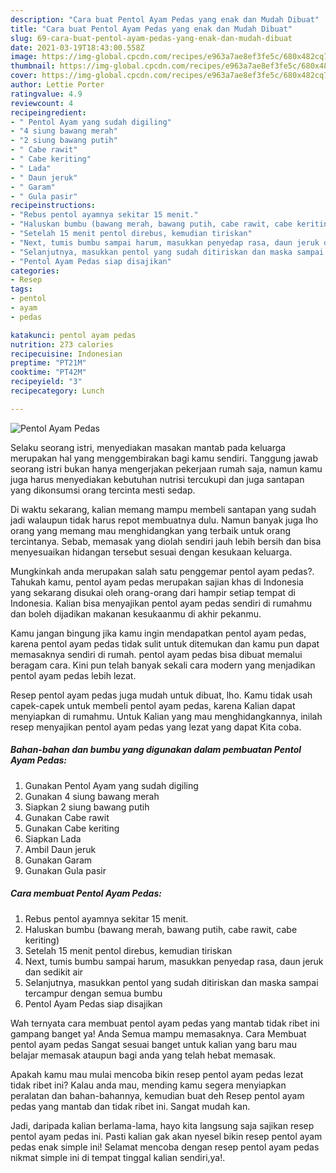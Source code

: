```yaml
---
description: "Cara buat Pentol Ayam Pedas yang enak dan Mudah Dibuat"
title: "Cara buat Pentol Ayam Pedas yang enak dan Mudah Dibuat"
slug: 69-cara-buat-pentol-ayam-pedas-yang-enak-dan-mudah-dibuat
date: 2021-03-19T18:43:00.558Z
image: https://img-global.cpcdn.com/recipes/e963a7ae8ef3fe5c/680x482cq70/pentol-ayam-pedas-foto-resep-utama.jpg
thumbnail: https://img-global.cpcdn.com/recipes/e963a7ae8ef3fe5c/680x482cq70/pentol-ayam-pedas-foto-resep-utama.jpg
cover: https://img-global.cpcdn.com/recipes/e963a7ae8ef3fe5c/680x482cq70/pentol-ayam-pedas-foto-resep-utama.jpg
author: Lettie Porter
ratingvalue: 4.9
reviewcount: 4
recipeingredient:
- " Pentol Ayam yang sudah digiling"
- "4 siung bawang merah"
- "2 siung bawang putih"
- " Cabe rawit"
- " Cabe keriting"
- " Lada"
- " Daun jeruk"
- " Garam"
- " Gula pasir"
recipeinstructions:
- "Rebus pentol ayamnya sekitar 15 menit."
- "Haluskan bumbu (bawang merah, bawang putih, cabe rawit, cabe keriting)"
- "Setelah 15 menit pentol direbus, kemudian tiriskan"
- "Next, tumis bumbu sampai harum, masukkan penyedap rasa, daun jeruk dan sedikit air"
- "Selanjutnya, masukkan pentol yang sudah ditiriskan dan maska sampai tercampur dengan semua bumbu"
- "Pentol Ayam Pedas siap disajikan"
categories:
- Resep
tags:
- pentol
- ayam
- pedas

katakunci: pentol ayam pedas 
nutrition: 273 calories
recipecuisine: Indonesian
preptime: "PT21M"
cooktime: "PT42M"
recipeyield: "3"
recipecategory: Lunch

---
```



![Pentol Ayam Pedas](https://img-global.cpcdn.com/recipes/e963a7ae8ef3fe5c/680x482cq70/pentol-ayam-pedas-foto-resep-utama.jpg)

Selaku seorang istri, menyediakan masakan mantab pada keluarga merupakan hal yang menggembirakan bagi kamu sendiri. Tanggung jawab seorang istri bukan hanya mengerjakan pekerjaan rumah saja, namun kamu juga harus menyediakan kebutuhan nutrisi tercukupi dan juga santapan yang dikonsumsi orang tercinta mesti sedap.

Di waktu  sekarang, kalian memang mampu membeli santapan yang sudah jadi walaupun tidak harus repot membuatnya dulu. Namun banyak juga lho orang yang memang mau menghidangkan yang terbaik untuk orang tercintanya. Sebab, memasak yang diolah sendiri jauh lebih bersih dan bisa menyesuaikan hidangan tersebut sesuai dengan kesukaan keluarga. 



Mungkinkah anda merupakan salah satu penggemar pentol ayam pedas?. Tahukah kamu, pentol ayam pedas merupakan sajian khas di Indonesia yang sekarang disukai oleh orang-orang dari hampir setiap tempat di Indonesia. Kalian bisa menyajikan pentol ayam pedas sendiri di rumahmu dan boleh dijadikan makanan kesukaanmu di akhir pekanmu.

Kamu jangan bingung jika kamu ingin mendapatkan pentol ayam pedas, karena pentol ayam pedas tidak sulit untuk ditemukan dan kamu pun dapat memasaknya sendiri di rumah. pentol ayam pedas bisa dibuat memalui beragam cara. Kini pun telah banyak sekali cara modern yang menjadikan pentol ayam pedas lebih lezat.

Resep pentol ayam pedas juga mudah untuk dibuat, lho. Kamu tidak usah capek-capek untuk membeli pentol ayam pedas, karena Kalian dapat menyiapkan di rumahmu. Untuk Kalian yang mau menghidangkannya, inilah resep menyajikan pentol ayam pedas yang lezat yang dapat Kita coba.

<!--inarticleads1-->

##### Bahan-bahan dan bumbu yang digunakan dalam pembuatan Pentol Ayam Pedas:

1. Gunakan  Pentol Ayam yang sudah digiling
1. Gunakan 4 siung bawang merah
1. Siapkan 2 siung bawang putih
1. Gunakan  Cabe rawit
1. Gunakan  Cabe keriting
1. Siapkan  Lada
1. Ambil  Daun jeruk
1. Gunakan  Garam
1. Gunakan  Gula pasir




<!--inarticleads2-->

##### Cara membuat Pentol Ayam Pedas:

1. Rebus pentol ayamnya sekitar 15 menit.
1. Haluskan bumbu (bawang merah, bawang putih, cabe rawit, cabe keriting)
1. Setelah 15 menit pentol direbus, kemudian tiriskan
1. Next, tumis bumbu sampai harum, masukkan penyedap rasa, daun jeruk dan sedikit air
1. Selanjutnya, masukkan pentol yang sudah ditiriskan dan maska sampai tercampur dengan semua bumbu
1. Pentol Ayam Pedas siap disajikan




Wah ternyata cara membuat pentol ayam pedas yang mantab tidak ribet ini gampang banget ya! Anda Semua mampu memasaknya. Cara Membuat pentol ayam pedas Sangat sesuai banget untuk kalian yang baru mau belajar memasak ataupun bagi anda yang telah hebat memasak.

Apakah kamu mau mulai mencoba bikin resep pentol ayam pedas lezat tidak ribet ini? Kalau anda mau, mending kamu segera menyiapkan peralatan dan bahan-bahannya, kemudian buat deh Resep pentol ayam pedas yang mantab dan tidak ribet ini. Sangat mudah kan. 

Jadi, daripada kalian berlama-lama, hayo kita langsung saja sajikan resep pentol ayam pedas ini. Pasti kalian gak akan nyesel bikin resep pentol ayam pedas enak simple ini! Selamat mencoba dengan resep pentol ayam pedas nikmat simple ini di tempat tinggal kalian sendiri,ya!.

